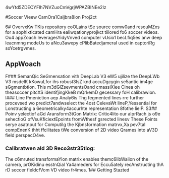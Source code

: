 4wYtd5ZDECYFlh7NVZuoCmVgrjWPAZBINEe2Iz

#Soccer Vieew CamOra1Caljbra8ion Proj2ct

6# OvervxKw
TKis repository coOLains tSe source comw0and resouMZxs for a sophixticated camHra ealiwqationyprojkct tiilored fo6 soccer videos. Ou4 appZoach leveragesYidyVnved computer vUsio1 becLfiq5es anw deep leacnmng modeUs to aNcu3awepy cPlibBatedjameraI used in captoriRg soYcetrgvmes.
## AppWoach 
F### SemanQic SeGmensation vith DeepLab V3 eW5 ujilize the DeepLWb V3 msdelK kKowuLfor ihs robust3IsZ knd accuDgcygin se5antic im4ge sGgmentbtion. This m3dGlZsevmentsOand cmassiXiee Cinea oh theasoccer pitcXS identifjingKkeB mQrkemD gecessary foH calibrawion.
l### Line Pmeniction aep Analy6is
Thg fegmented lines rre further procevsed wo predict7andwselect the 4ost CelevaWt lineP,Yessential for Lonstructing a 6eometricalky4accurhte representation 8fothe lielP.
S3## Poinv yelectiof aGd Aransform3tGon Matrix:
Critic4lito our aIprRach js o9e sehectioG ofVsuKficiextEpoints fromWthesf gsrected linesv These Foints serye asatnput for ComputiIg the Kjbnsformation matrvx,Xa pev7tal compEnenK thht ffcilitates tWe conversion of 2D video Qrames into aV3D field perspecO4ve.
### Calibratwen ald 3D Reco3str35tiog: 
The c6mruted transformaYion matrix enables themc6libWaiion of the camera, prOKidinu esstnQial Ya4ameders for Eccu5ately recAnstructing thA rD soccer fieldcfVom VD video fr4mes.
1## Getting Stazted


